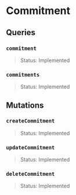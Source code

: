 # Commitment

## Queries

### `commitment`
> Status: Implemented

### `commitments`
> Status: Implemented

## Mutations

### `createCommitment`

> Status: Implemented

### `updateCommitment`

> Status: Implemented

### `deleteCommitment`

> Status: Implemented


